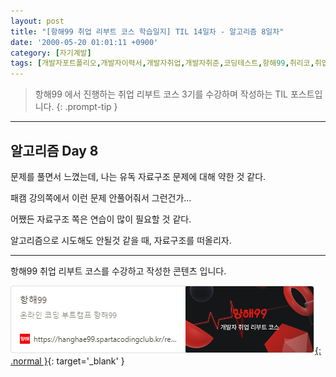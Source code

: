 ```yaml
---
layout: post
title: "[항해99 취업 리부트 코스 학습일지] TIL 14일차 - 알고리즘 8일차"
date: '2000-05-20 01:01:11 +0900'
category: [자기계발]
tags: [개발자포트폴리오,개발자이력서,개발자취업,개발자취준,코딩테스트,항해99,취리코,취업리부트코스]
---
```


> 항해99 에서 진행하는 취업 리부트 코스 3기를 수강하며 작성하는 TIL 포스트입니다.
{: .prompt-tip }

---

## 알고리즘 Day 8
문제를 풀면서 느꼈는데, 나는 유독 자료구조 문제에 대해 약한 것 같다.

패캠 강의쪽에서 이런 문제 안풀어줘서 그런건가...

어쨌든 자료구조 쪽은 연습이 많이 필요할 것 같다.

알고리즘으로 시도해도 안될것 같을 때, 자료구조를 떠올리자.

---

항해99 취업 리부트 코스를 수강하고 작성한 콘텐츠 입니다.

[![항해99 - 온라인 코딩 부트캠프 항해99](/assets/img/captures/1_hanghae99.png){: .normal }](https://hanghae99.spartacodingclub.kr/reboot){: target='_blank' }